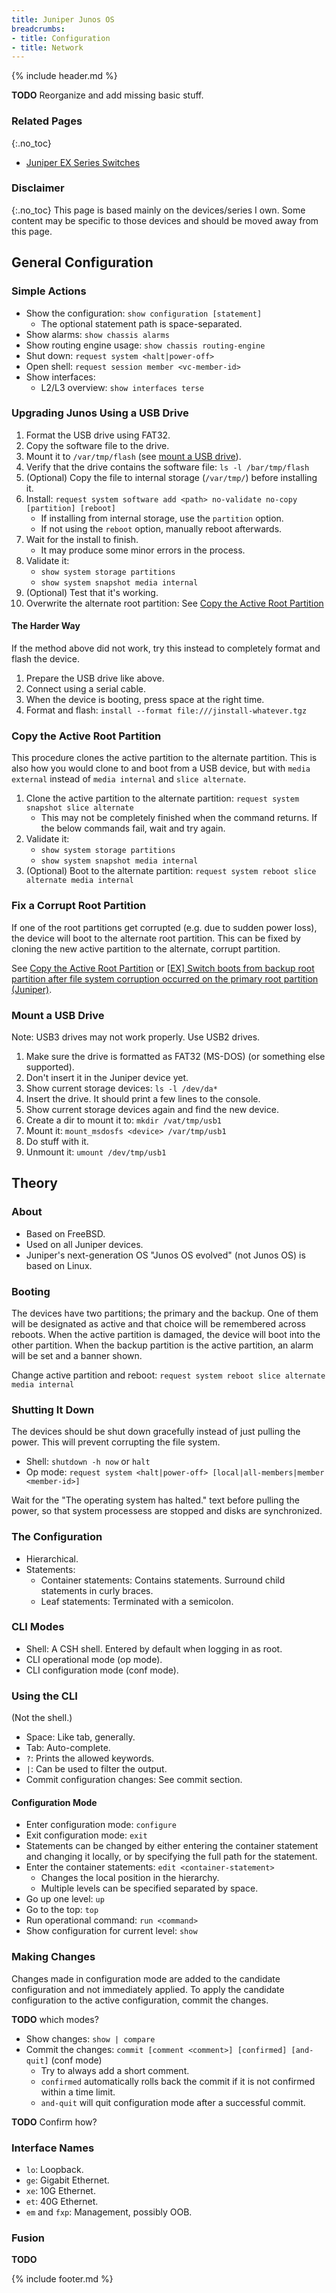 ```yaml
---
title: Juniper Junos OS
breadcrumbs:
- title: Configuration
- title: Network
---
```

{% include header.md %}

**TODO** Reorganize and add missing basic stuff.

### Related Pages
{:.no_toc}

- [Juniper EX Series Switches](../juniper-ex/)

### Disclaimer
{:.no_toc}
This page is based mainly on the devices/series I own.
Some content may be specific to those devices and should be moved away from this page.

## General Configuration

### Simple Actions

- Show the configuration: `show configuration [statement]`
    - The optional statement path is space-separated.
- Show alarms: `show chassis alarms`
- Show routing engine usage: `show chassis routing-engine`
- Shut down: `request system <halt|power-off>`
- Open shell: `request session member <vc-member-id>`
- Show interfaces:
    - L2/L3 overview: `show interfaces terse`

### Upgrading Junos Using a USB Drive

1. Format the USB drive using FAT32.
1. Copy the software file to the drive.
1. Mount it to `/var/tmp/flash` (see [mount a USB drive](#mount-a-usb-drive)).
1. Verify that the drive contains the software file: `ls -l /bar/tmp/flash`
1. (Optional) Copy the file to internal storage (`/var/tmp/`) before installing it.
1. Install: `request system software add <path> no-validate no-copy [partition] [reboot]`
    - If installing from internal storage, use the `partition` option.
    - If not using the `reboot` option, manually reboot afterwards.
1. Wait for the install to finish.
    - It may produce some minor errors in the process.
1. Validate it:
    - `show system storage partitions`
    - `show system snapshot media internal`
1. (Optional) Test that it's working.
1. Overwrite the alternate root partition: See [Copy the Active Root Partition](#copy-the-active-root-partition)

#### The Harder Way

If the method above did not work, try this instead to completely format and flash the device.

1. Prepare the USB drive like above.
1. Connect using a serial cable.
1. When the device is booting, press space at the right time.
1. Format and flash: `install --format file:///jinstall-whatever.tgz`

### Copy the Active Root Partition

This procedure clones the active partition to the alternate partition.
This is also how you would clone to and boot from a USB device, but with `media external` instead of `media internal` and `slice alternate`.

1. Clone the active partition to the alternate partition: `request system snapshot slice alternate`
    - This may not be completely finished when the command returns. If the below commands fail, wait and try again.
1. Validate it:
    - `show system storage partitions`
    - `show system snapshot media internal`
1. (Optional) Boot to the alternate partition: `request system reboot slice alternate media internal`

### Fix a Corrupt Root Partition

If one of the root partitions get corrupted (e.g. due to sudden power loss),
the device will boot to the alternate root partition.
This can be fixed by cloning the new active partition to the alternate, corrupt partition.

See [Copy the Active Root Partition](#copy-the-active-root-partition) or [[EX] Switch boots from backup root partition after file system corruption occurred on the primary root partition (Juniper)](https://kb.juniper.net/InfoCenter/index?page=content&id=KB23180).

### Mount a USB Drive

Note: USB3 drives may not work properly. Use USB2 drives.

1. Make sure the drive is formatted as FAT32 (MS-DOS) (or something else supported).
1. Don't insert it in the Juniper device yet.
1. Show current storage devices: `ls -l /dev/da*`
1. Insert the drive. It should print a few lines to the console.
1. Show current storage devices again and find the new device.
1. Create a dir to mount it to: `mkdir /vat/tmp/usb1`
1. Mount it: `mount_msdosfs <device> /var/tmp/usb1`
1. Do stuff with it.
1. Unmount it: `umount /dev/tmp/usb1`

## Theory

### About

- Based on FreeBSD.
- Used on all Juniper devices.
- Juniper's next-generation OS "Junos OS evolved" (not Junos OS) is based on Linux.

### Booting

The devices have two partitions; the primary and the backup.
One of them will be designated as active and that choice will be remembered across reboots.
When the active partition is damaged, the device will boot into the other partition.
When the backup partition is the active partition, an alarm will be set and a banner shown.

Change active partition and reboot: `request system reboot slice alternate media internal`

### Shutting It Down

The devices should be shut down gracefully instead of just pulling the power.
This will prevent corrupting the file system.

- Shell: `shutdown -h now` or `halt`
- Op mode: `request system <halt|power-off> [local|all-members|member <member-id>]`

Wait for the "The operating system has halted." text before pulling the power, so that system processess are stopped and disks are synchronized.

### The Configuration

- Hierarchical.
- Statements:
    - Container statements: Contains statements. Surround child statements in curly braces.
    - Leaf statements: Terminated with a semicolon.

### CLI Modes

- Shell: A CSH shell. Entered by default when logging in as root.
- CLI operational mode (op mode).
- CLI configuration mode (conf mode).

### Using the CLI

(Not the shell.)

- Space: Like tab, generally.
- Tab: Auto-complete.
- `?`: Prints the allowed keywords.
- `|`: Can be used to filter the output.
- Commit configuration changes: See commit section.

#### Configuration Mode

- Enter configuration mode: `configure`
- Exit configuration mode: `exit`
- Statements can be changed by either entering the container statement and changing it locally, or by specifying the full path for the statement.
- Enter the container statements: `edit <container-statement>`
    - Changes the local position in the hierarchy.
    - Multiple levels can be specified separated by space.
- Go up one level: `up`
- Go to the top: `top`
- Run operational command: `run <command>`
- Show configuration for current level: `show`

### Making Changes

Changes made in configuration mode are added to the candidate configuration and not immediately applied.
To apply the candidate configuration to the active configuration, commit the changes.

**TODO** which modes?

- Show changes: `show | compare`
- Commit the changes: `commit [comment <comment>] [confirmed] [and-quit]` (conf mode)
    - Try to always add a short comment.
    - `confirmed` automatically rolls back the commit if it is not confirmed within a time limit.
    - `and-quit` will quit configuration mode after a successful commit.

**TODO** Confirm how?

### Interface Names

- `lo`: Loopback.
- `ge`: Gigabit Ethernet.
- `xe`: 10G Ethernet.
- `et`: 40G Ethernet.
- `em` and `fxp`: Management, possibly OOB.

### Fusion

**TODO**

{% include footer.md %}
